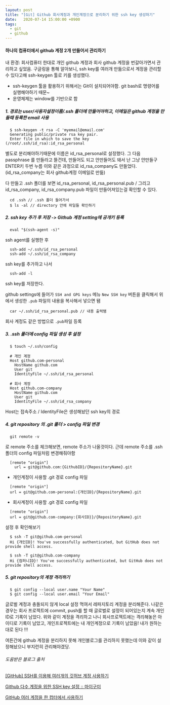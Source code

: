 ```yaml
---
layout: post
title: "[Git] Github 회사계정과 개인계정으로 분리하기 위한 ssh key 생성하기"
date:   2020-07-14 15:00:00 +0900
tags:
  - git
  - github
---
```


#### 하나의 컴퓨터에서 github 계정 2개 만들어서 관리하기

내 환경: 회사컴퓨터 한대로 개인 github 계정과 회사 github 계정을 번갈아가면서 관리하고 싶었음.
구글링을 통해 알아보니, ssh key를 여러개 만듦으로서 계정을 관리할 수 있다고해 ssh-keygen 툴로 키를 생성했다.

* ssh-keygen 툴을 활용하기 위해서는 Git이 설치되어야함. git bash로 명령어를 실행해야하기 때문~
* 운영체제는 window를 기반으로 함 

##### 1. 경로는 user/사용자설정이름/.ssh 폴더에 만들어야하고, 이메일은 github 계정을 만들때 등록한 email 사용
```
  $ ssh-keygen -t rsa -C 'myemail@email.com'
  Generating public/private rsa key pair.
  Enter file in which to save the key (/root/.ssh/id_rsa):id_rsa_personal
```
별도로 분리해야하기때문에 이름은 id_rsa_personal로 설정했다.
그 다음 passphrase 를 만들라고 뜰건데, 만들어도 되고 안만들어도 돼서 난 그냥 안만들구 ENTER키 두번 누름
이와 같은 과정으로 id_rsa_company도 만들었다. (id_rsa_company는 회사 github계정 이메일로 만듦)

다 만들고 .ssh 폴더를 보면 id_rsa_personal, id_rsa_personal.pub /
그리고 id_rsa_company, id_rsa_company.pub 파일이 만들어져있는걸 확인할 수 있다.

```
  cd .ssh // .ssh 폴더 들어가서
  $ ls -al // directory 안에 파일들 확인하기
```

##### 2. ssh key 추가 후 저장 -> Github 계정 setting에 공개키 등록

```
  eval "$(ssh-agent -s)"
```
ssh agent를 실행한 후

```
  ssh-add ~/.ssh/id_rsa_personal
  ssh-add ~/.ssh/id_rsa_company
```
ssh key를 추가하고 나서

```
  ssh-add -l
```
ssh key를 저장한다.

github settings에 들어가 `SSH and GPG keys` 메뉴
`New SSH key` 버튼을 클릭해서 위에서 생성한 `.pub` 파일의 내용을 복사해서 넣으면 됌

```
  car ~/.ssh/id_rsa_personal.pub // 내용 출력됌
```

회사 계정도 같은 방법으로 `.pub`파일 등록

##### 3. .ssh 폴더에 config 파일 생성 후 설정

```
  $ touch ~/.ssh/config
```

```
  # 개인 계정
  Host github.com-personal
    HostName github.com
    User git
    IdentityFile ~/.ssh/id_rsa_personal

  # 회사 계정
  Host github.com-company
    HostName github.com
    User git
    IdentityFile ~/.ssh/id_rsa_company
```

Host는 접속주소 / IdentityFile은 생성해놨던 ssh key의 경로

##### 4. git repository 의 .git 폴더 > config 파일 변경

```
  git remote -v
```
로 remote 주소를 체크해보면, remote 주소가 나올것이다.
근데 remote 주소를 .ssh폴더의 config 파일처럼 변경해줘야함

```
  [remote "origin"]
    url = git@github.com:{GithubID}/{RepositoryName}.git
```

* 개인계정이 사용할 .git 경로 config 파일
```
  [remote "origin"]
  url = git@github.com-personal:{개인ID}/{RepositoryName}.git
```

* 회사계정이 사용할 .git 경로 config 파일
```
  [remote "origin"]
  url = git@github.com-company:{회사ID}}/{RepositoryName}.git
```

설정 후 확인해보기 
```
  $ ssh -T git@github.com-personal
  Hi {개인ID}! You've successfully authenticated, but GitHub does not provide shell access.

  $ ssh -T git@github.com-company
  Hi {컴퍼니ID}! You've successfully authenticated, but GitHub does not provide shell access.
```

##### 5. git repository의 계정 격리하기

```
  $ git config --local user.name "Your Name"
  $ git config --local user.email "Your Email"
```

글로벌 계정과 충돌되지 않게 local 설정 먹여서 레파지토리 계정을 분리해준다.
나같은 경우는 회사 프로젝트에 commit, push를 할 때 글로벌로 설정이 되어있는지 계속 개인ID로 기록이 남았다.
위와 같이 계정을 격리하고 나니 회사프로젝트에는 격리해놓은 아이디로 기록이 남았고,
개인프로젝트에는 내 개인계정으로 기록이 남았음! 내가 원하는대로 된다 !!!

여튼간에 github 계정을 분리하지 못해 개인블로그를 관리하지 못했는데
이와 같이 설정해놨으니 부지런히 관리해야겠당.



###### 도움받은 블로그 출처

[[GitHub] SSH를 이용해 여러개의 깃허브 계정 사용하기](https://velog.io/@sonypark/GitHubSSH%EB%A5%BC-%EC%9D%B4%EC%9A%A9%ED%95%B4-%EC%97%AC%EB%9F%AC%EA%B0%9C%EC%9D%98-%EA%B9%83%ED%97%88%EB%B8%8C-%EA%B3%84%EC%A0%95-%EC%82%AC%EC%9A%A9%ED%95%98%EA%B8%B0-6mk3iesh0u)

[Github 다수 계정을 위한 SSH key 설정 :: 마이구미](https://mygumi.tistory.com/96)

[GitHub 여러 계정을 한 컴터에서 사용하기](https://1ilsang.dev/2020-02-30/devtip/github-multi-auth)